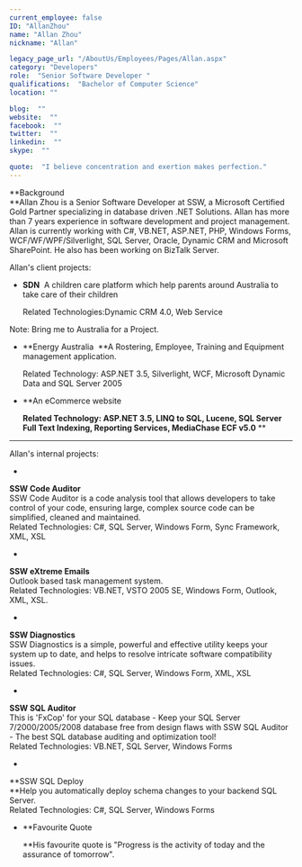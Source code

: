 ```yaml
---
current_employee: false
ID: "AllanZhou"
name: "Allan Zhou"
nickname: "Allan"

legacy_page_url: "/AboutUs/Employees/Pages/Allan.aspx"
category: "Developers"
role:  "Senior Software Developer "
qualifications:  "Bachelor of Computer Science"
location: ""

blog:  ""
website:  ""
facebook:  ""
twitter:  ""
linkedin:  ""
skype:  ""

quote:  "I believe concentration and exertion makes perfection."
---
```


 **Background  
 **Allan Zhou is a Senior Software Developer at SSW, a Microsoft Certified Gold Partner specializing in database driven .NET Solutions. Allan has more than 7 years experience in software development and project management. Allan is currently working with C#, VB.NET, ASP.NET, PHP, Windows Forms, WCF/WF/WPF/Silverlight, SQL Server, Oracle, Dynamic CRM and Microsoft SharePoint. He also has been working on BizTalk Server.

Allan's client projects:

*   **SDN**  A children care platform which help parents around Australia to take care of their children   

    Related Technologies:Dynamic CRM 4.0, Web Service 

 Note: Bring me to Australia for a Project.

*   **Energy Australia  **A Rostering, Employee, Training and Equipment management application.  

    Related Technology: ASP.NET 3.5, Silverlight, WCF, Microsoft Dynamic Data and SQL Server 2005 
*   **An eCommerce website   

    **Related Technology: ASP.NET 3.5, LINQ to SQL, Lucene, SQL Server Full Text Indexing, Reporting Services, MediaChase ECF v5.0** **

**** 

Allan's internal projects:

*   

**SSW Code Auditor**  
 SSW Code Auditor is a code analysis tool that allows developers to take control of your code, ensuring large, complex source code can be simplified, cleaned and maintained.  
 Related Technologies: C#, SQL Server, Windows Form, Sync Framework, XML, XSL

*   

**SSW eXtreme Emails**  
 Outlook based task management system.   
 Related Technologies: VB.NET, VSTO 2005 SE, Windows Form, Outlook, XML, XSL.

*   

**SSW Diagnostics**  
 SSW Diagnostics is a simple, powerful and effective utility keeps your system up to date, and helps to resolve intricate software compatibility issues.   
 Related Technologies: C#, SQL Server, Windows Form, XML, XSL

*   

**SSW SQL Auditor**  
 This is 'FxCop' for your SQL database - Keep your SQL Server 7/2000/2005/2008 database free from design flaws with SSW SQL Auditor - The best SQL database auditing and optimization tool!  
 Related Technologies: VB.NET, SQL Server, Windows Forms

*   

**SSW SQL Deploy  
 **Help you automatically deploy schema changes to your backend SQL Server.  
 Related Technologies: C#, SQL Server, Windows Forms

*   **Favourite Quote  

    **His favourite quote is "Progress is the activity of today and the assurance of tomorrow". 